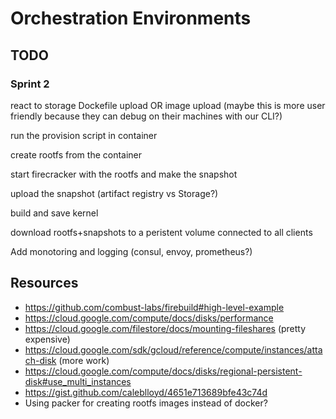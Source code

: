 # Orchestration Environments

## TODO

### Sprint 2

react to storage Dockefile upload OR image upload (maybe this is more user friendly because they can debug on their machines with our CLI?)

run the provision script in container

create rootfs from the container

start firecracker with the rootfs and make the snapshot

upload the snapshot (artifact registry vs Storage?)

build and save kernel

download rootfs+snapshots to a peristent volume connected to all clients

Add monotoring and logging (consul, envoy, prometheus?)

## Resources
- https://github.com/combust-labs/firebuild#high-level-example
- https://cloud.google.com/compute/docs/disks/performance
- https://cloud.google.com/filestore/docs/mounting-fileshares (pretty expensive)
- https://cloud.google.com/sdk/gcloud/reference/compute/instances/attach-disk (more work)
- https://cloud.google.com/compute/docs/disks/regional-persistent-disk#use_multi_instances
- https://gist.github.com/caleblloyd/4651e713689bfe43c74d
- Using packer for creating rootfs images instead of docker?